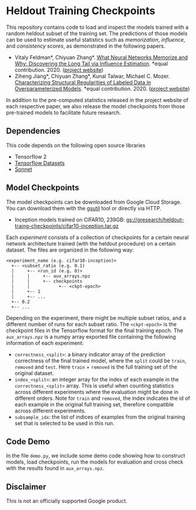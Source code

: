 # Heldout Training Checkpoints

This repository contains code to load and inspect the models trained with a random heldout
subset of the training set. The predictions of those models can be used to estimate useful
statistics such as *memorization*, *influence*, and *consistency scores*, as demonstrated
in the following papers.

* Vitaly Feldman*, Chiyuan Zhang*.
  [What Neural Networks Memorize and Why: Discovering the Long Tail via Influence Estimation](https://arxiv.org/abs/2008.03703). *equal contribution. 2020.
  ([project website](https://pluskid.github.io/influence-memorization/))
* Ziheng Jiang*, Chiyuan Zhang*, Kunal Talwar, Michael C. Mozer.
  [Characterizing Structural Regularities of Labeled Data in Overparameterized Models](https://arxiv.org/abs/2002.03206). *equal contribution. 2020.
  ([project website](https://pluskid.github.io/structural-regularity/))

In addition to the pre-computed statistics released in the project website of each respective paper,
we also release the model checkpoints from those pre-trained models to facilitate future research.

## Dependencies

This code depends on the following open source libraries

* Tensorflow 2
* [Tensorflow Datasets](https://www.tensorflow.org/datasets)
* [Sonnet](https://github.com/deepmind/sonnet)

## Model Checkpoints

The model checkpoints can be downloaded from Google Cloud Storage. You can download them with the
[gsutil](https://cloud.google.com/storage/docs/gsutil) tool or directly via HTTP.

- Inception models trained on CIFAR10, 239GB: [gs://gresearch/heldout-traing-checkpoints/cifar10-inception.tar.gz](http://storage.googleapis.com/gresearch/heldout-training-checkpoints/cifar10-inception.tar.gz)


Each *experiment* consists of a collection of checkpoints for a certain neural network architecture 
trained (with the heldout procedure) on a certain dataset. The files are organized in the following way:

```
<experiment_name (e.g. cifar10-inception)>
  +-- <subset_ratio (e.g. 0.1)
  |     +-- <run_id (e.g. 0)>
  |     |     +-- aux_arrays.npz
  |     |     +-- checkpoints
  |     |           +-- <ckpt-epoch>
  |     +-- 1
  |     +-- ...
  +-- 0.2
  +-- ...
```

Depending on the experiment, there might be multiple subset ratios, and a different number
of runs for each subset ratio. The `<ckpt-epoch>` is the checkpoint files in the Tensorflow
format for the final training epoch. The `aux_arrays.npz` is a numpy array exported file
containing the following information of each experiment:

- `correctness_<split>`: a binary indicator array of the prediction correctness of the final
  trained model, where the `split` could be `train`, `removed` and `test`. Here `train` + `removed`
  is the full training set of the original dataset.
- `index_<split>`: an integer array for the index of each example in the `correctness_<split>` array.
  This is useful when counting statistics across different experiments where the evaluation might
  be done in different orders. Note for `train` and `removed`, the index indicates the id of each
  example in the original full training set, therefore compatible across different experiments.
- `subsample_idx`: the list of indices of examples from the original training set that is
  selected to be used in this run.


## Code Demo

In the file `demo.py`, we include some demo code showing how to construct models, load checkpoints,
run the models for evaluation and cross check with the results found in `aux_arrays.npz`.

## Disclaimer

This is not an officially supported Google product.
